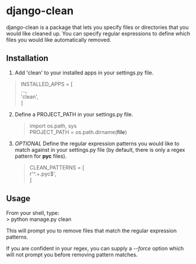 django-clean
=============

django-clean is a package that lets you specify files or directories that you
would like cleaned up. You can specify regular expressions to define which 
files you would like automatically removed.


Installation
------------
1. Add 'clean' to your installed apps in your settings.py file.  
>INSTALLED_APPS = [  
>    ...,  
>    'clean',  
>]  
    
2. Define a PROJECT_PATH in your settings.py file.  
    > import os.path, sys  
    > PROJECT_PATH = os.path.dirname(__file__)  
    
3. *OPTIONAL* Define the regular expression patterns you would like to match against in your settings.py file (by default, there is only a regex pattern for **pyc** files).  
    > CLEAN_PATTERNS = [  
    >    r'^.+\.pyc$',  
    >]  
    
    
Usage
-----
From your shell, type:  
    > python manage.py clean  

This will prompt you to remove files that match the regular expression patterns.  

If you are confident in your regex, you can supply a *--force* option which will not prompt you before removing pattern matches.